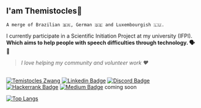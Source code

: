 ## I'am Themistocles🕺
    A merge of Brazilian 🇧🇷, German 🇩🇪 and Luxembourgish 🇱🇺.

I currently participate in a Scientific Initiation Project at my university (IFPI).  
**Which aims to help people with speech difficulties through technology. 🗣 🌈**

> *I love helping my community and volunteer work ❤️*

<br><a href="mailto:temis2st@gmail.com" target="blank"><img src="https://img.shields.io/badge/Gmail-D14836?style=for-the-badge&logo=gmail&logoColor=white" alt="Temistocles Zwang" /></a>
[![Linkedin Badge](https://img.shields.io/badge/LinkedIn-0077B5?style=for-the-badge&logo=linkedin&logoColor=white&link=https://www.linkedin.com/in/temistocles-zwang-96430b207/)](https://www.linkedin.com/in/temistocles-zwang-96430b207/)
[![Discord Badge](https://img.shields.io/badge/Discord-7289DA?style=for-the-badge&logo=discord&logoColor=white&link=https://discord.gg/SpRmKAymm9)](https://discord.gg/SpRmKAymm9)<br/>
[![Hackerrank Badge](https://img.shields.io/badge/-Hackerrank-2EC866?style=for-the-badge&logo=HackerRank&logoColor=white)]()
[![Medium Badge](https://img.shields.io/badge/Medium-12100E?style=for-the-badge&logo=medium&logoColor=white)]() coming soon


[![Top Langs](https://github-readme-stats.vercel.app/api/top-langs/?username=TemistoclesZwang&layout=compactshow_icons=true&theme=outrun)
](https://github.com/TemistoclesZwang/github-readme-stats)

<!-- more pins -->
<!-- [![Readme Card](https://github-readme-stats.vercel.app/api/pin/?username=anuraghazra&repo=github-readme-stats)](https://github.com/anuraghazra/github-readme-stats) -->

